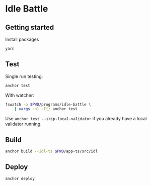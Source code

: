 # Idle Battle

## Getting started

Install packages

```sh
yarn
```

## Test

Single run testing:

```sh
anchor test
```

With watcher:

```sh
fswatch -o $PWD/programs/idle-battle \
    | xargs -n1 -I{} anchor test
```

Use `anchor test --skip-local-validator` if you already have a local validator running.

## Build

```sh
anchor build --idl-ts $PWD/app-ts/src/idl
```

## Deploy

```sh
anchor deploy
```
